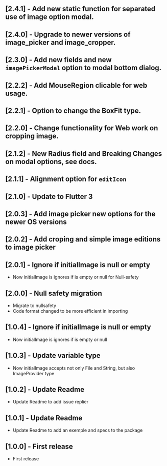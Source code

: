 ## [2.4.1] - Add new static function for separated use of image option modal.

## [2.4.0] - Upgrade to newer versions of image_picker and image_cropper.

## [2.3.0] - Add new fields and new `imagePickerModal` option to modal bottom dialog.

## [2.2.2] - Add MouseRegion clicable for web usage.

## [2.2.1] - Option to change the BoxFit type.

## [2.2.0] - Change functionality for Web work on cropping image.

## [2.1.2] - New Radius field and **Breaking Changes** on modal options, see docs.

## [2.1.1] - Alignment option for `editIcon`

## [2.1.0] - Update to Flutter 3

## [2.0.3] - Add image picker new options for the newer OS versions

## [2.0.2] - Add croping and simple image editions to image picker

## [2.0.1] - Ignore if initialImage is null or empty

* Now initialImage is ignores if is empty or null for Null-safety
## [2.0.0] - Null safety migration

* Migrate to nullsafety
* Code format changed to be more efficient in importing

## [1.0.4] - Ignore if initialImage is null or empty

* Now initialImage is ignores if is empty or null

## [1.0.3] - Update variable type

* Now initialImage accepts not only File and String, but also ImageProvider type

## [1.0.2] - Update Readme

* Update Readme to add issue replier

## [1.0.1] - Update Readme

* Update Readme to add an exemple and specs to the package


## [1.0.0] - First release

* First release
